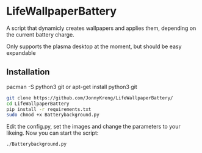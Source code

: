 # LifeWallpaperBattery

A script that dynamicly creates wallpapers and applies them, depending on the current battery charge.

Only supports the plasma desktop at the moment, but should be easy expandable

## Installation

pacman -S python3 git or apt-get install python3 git

```bash
git clone https://github.com/JonnyKreng/LifeWallpaperBattery/
cd LifeWallpaperBattery
pip install -r requirements.txt
sudo chmod +x Batterybackground.py
```

Edit the config.py, set the images and change the parameters to your likeing. Now you can start the script:

```bash
./Batterybackground.py
```
